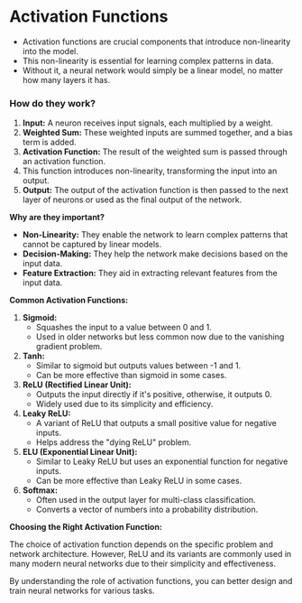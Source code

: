 # Activation Functions

- Activation functions are crucial components that introduce non-linearity into the model.
- This non-linearity is essential for learning complex patterns in data.
- Without it, a neural network would simply be a linear model, no matter how many layers it has.

### How do they work?
1. **Input:** A neuron receives input signals, each multiplied by a weight.
2. **Weighted Sum:** These weighted inputs are summed together, and a bias term is added.
3. **Activation Function:** The result of the weighted sum is passed through an activation function.
4. This function introduces non-linearity, transforming the input into an output.
5. **Output:** The output of the activation function is then passed to the next layer of neurons or used as the final output of the network.

**Why are they important?**

* **Non-Linearity:** They enable the network to learn complex patterns that cannot be captured by linear models.
* **Decision-Making:** They help the network make decisions based on the input data.
* **Feature Extraction:** They aid in extracting relevant features from the input data.

**Common Activation Functions:**

1. **Sigmoid:**
   * Squashes the input to a value between 0 and 1.
   * Used in older networks but less common now due to the vanishing gradient problem.
2. **Tanh:**
   * Similar to sigmoid but outputs values between -1 and 1.
   * Can be more effective than sigmoid in some cases.
3. **ReLU (Rectified Linear Unit):**
   * Outputs the input directly if it's positive, otherwise, it outputs 0.
   * Widely used due to its simplicity and efficiency.
4. **Leaky ReLU:**
   * A variant of ReLU that outputs a small positive value for negative inputs.
   * Helps address the "dying ReLU" problem.
5. **ELU (Exponential Linear Unit):**
   * Similar to Leaky ReLU but uses an exponential function for negative inputs.
   * Can be more effective than Leaky ReLU in some cases.
6. **Softmax:**
   * Often used in the output layer for multi-class classification.
   * Converts a vector of numbers into a probability distribution.

**Choosing the Right Activation Function:**

The choice of activation function depends on the specific problem and network architecture. However, ReLU and its variants are commonly used in many modern neural networks due to their simplicity and effectiveness.

By understanding the role of activation functions, you can better design and train neural networks for various tasks.
